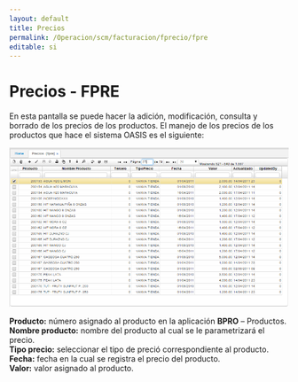 ```yaml
---
layout: default
title: Precios
permalink: /Operacion/scm/facturacion/fprecio/fpre
editable: si
---
```


# Precios - FPRE

En esta pantalla se puede hacer la adición, modificación, consulta y borrado de los precios de los productos. El manejo de los precios de los productos que hace el sistema OASIS es el siguiente:

![](fpre1.png)

**Producto:** número asignado al producto en la aplicación **BPRO** – Productos.  
**Nombre producto:** nombre del producto al cual se le parametrizará el precio.  
**Tipo precio:** seleccionar el tipo de preció correspondiente al producto.  
**Fecha:** fecha en la cual se registra el precio del producto.  
**Valor:** valor asignado al producto.  




